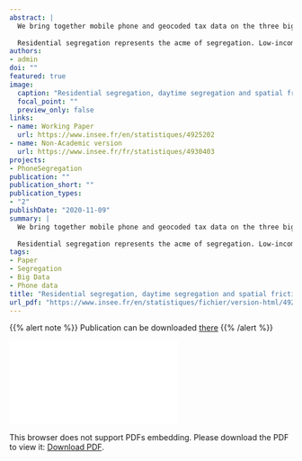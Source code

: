 ```yaml
---
abstract: |
  We bring together mobile phone and geocoded tax data on the three biggest French cities to shed a new light on segregation that accounts for population flows. Mobility being a key factor to reduce spatial segregation, we build a gravity model on an unprecedent scale to estimate the heterogeneity in travel costs.
  
  Residential segregation represents the acme of segregation. Low-income people spread more than high-income people during the day. Distance plays a key role to limit population flows. Low-income people live in neighbourhoods where the spatial frictions are strongest.
authors:
- admin
doi: ""
featured: true
image:
  caption: "Residential segregation, daytime segregation and spatial frictions: an analysis from mobile phone data"
  focal_point: ""
  preview_only: false
links:
- name: Working Paper
  url: https://www.insee.fr/en/statistiques/4925202
- name: Non-Academic version
  url: https://www.insee.fr/fr/statistiques/4930403
projects:
- PhoneSegregation
publication: ""
publication_short: ""
publication_types:
- "2"
publishDate: "2020-11-09"
summary: |
  We bring together mobile phone and geocoded tax data on the three biggest French cities to shed a new light on segregation that accounts for population flows. Mobility being a key factor to reduce spatial segregation, we build a gravity model on an unprecedent scale to estimate the heterogeneity in travel costs.
  
  Residential segregation represents the acme of segregation. Low-income people spread more than high-income people during the day. Distance plays a key role to limit population flows. Low-income people live in neighbourhoods where the spatial frictions are strongest.
tags:
- Paper
- Segregation
- Big Data
- Phone data
title: "Residential segregation, daytime segregation and spatial frictions: an analysis from mobile phone data"
url_pdf: "https://www.insee.fr/en/statistiques/fichier/version-html/4925202/G2020-12.pdf"
---
```


<!------ AUTRES OPTIONS POSSIBLES
url_code: '#'
url_dataset: '#'
url_pdf: "https://www.cairn.info/revue-idees-economiques-et-sociales-2015-2-page-14.htm"
url_poster: '#'
url_project: ""
url_slides: ""
url_source: '#'
url_video: '#'
slides: example
------>

{{% alert note %}}
Publication can be downloaded [there](https://www.insee.fr/en/statistiques/fichier/version-html/4925202/G2020-12.pdf)
{{% /alert %}}

<object data="/pdf/WPsegregation/G2020-12.pdf" type="application/pdf" width="700px" height="700px">
    <embed src="/pdf/WPsegregation/G2020-12.pdf">
        <p>This browser does not support PDFs embedding. Please download the PDF to view it: <a href="https://www.insee.fr/en/statistiques/fichier/version-html/4925202/G2020-12.pdf">Download PDF</a>.</p>
    </embed>
</object>



<!----
Supplementary notes can be added here, including [code and math](https://sourcethemes.com/academic/docs/writing-markdown-latex/).
------>
